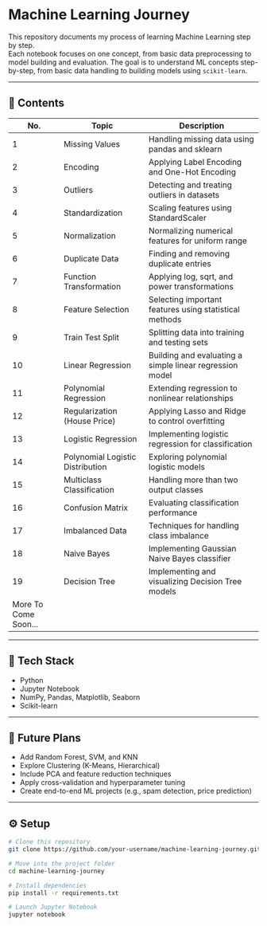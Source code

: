 # Machine Learning Journey

This repository documents my process of learning Machine Learning step by step.  
Each notebook focuses on one concept, from basic data preprocessing to model building and evaluation.
The goal is to understand ML concepts step-by-step, from basic data handling to building models using `scikit-learn`.

---

## 📘 Contents

| No. | Topic | Description |
|-----|--------|-------------|
| 1 | Missing Values | Handling missing data using pandas and sklearn |
| 2 | Encoding | Applying Label Encoding and One-Hot Encoding |
| 3 | Outliers | Detecting and treating outliers in datasets |
| 4 | Standardization | Scaling features using StandardScaler |
| 5 | Normalization | Normalizing numerical features for uniform range |
| 6 | Duplicate Data | Finding and removing duplicate entries |
| 7 | Function Transformation | Applying log, sqrt, and power transformations |
| 8 | Feature Selection | Selecting important features using statistical methods |
| 9 | Train Test Split | Splitting data into training and testing sets |
| 10 | Linear Regression | Building and evaluating a simple linear regression model |
| 11 | Polynomial Regression | Extending regression to nonlinear relationships |
| 12 | Regularization (House Price) | Applying Lasso and Ridge to control overfitting |
| 13 | Logistic Regression | Implementing logistic regression for classification |
| 14 | Polynomial Logistic Distribution | Exploring polynomial logistic models |
| 15 | Multiclass Classification | Handling more than two output classes |
| 16 | Confusion Matrix | Evaluating classification performance |
| 17 | Imbalanced Data | Techniques for handling class imbalance |
| 18 | Naive Bayes | Implementing Gaussian Naive Bayes classifier |
| 19 | Decision Tree | Implementing and visualizing Decision Tree models |
| More To Come Soon...  |
---

## 🧩 Tech Stack

- Python  
- Jupyter Notebook  
- NumPy, Pandas, Matplotlib, Seaborn  
- Scikit-learn  

---
## 🧠 Future Plans

- Add Random Forest, SVM, and KNN
- Explore Clustering (K-Means, Hierarchical)
- Include PCA and feature reduction techniques
- Apply cross-validation and hyperparameter tuning
- Create end-to-end ML projects (e.g., spam detection, price prediction)

---

## ⚙️ Setup

```bash
# Clone this repository
git clone https://github.com/your-username/machine-learning-journey.git

# Move into the project folder
cd machine-learning-journey

# Install dependencies
pip install -r requirements.txt

# Launch Jupyter Notebook
jupyter notebook
